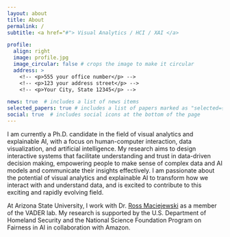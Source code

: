 ```yaml
---
layout: about
title: About
permalink: /
subtitle: <a href="#"> Visual Analytics / HCI / XAI </a>

profile:
  align: right
  image: profile.jpg
  image_circular: false # crops the image to make it circular
  address: >
    <!-- <p>555 your office number</p> -->
    <!-- <p>123 your address street</p> -->
    <!-- <p>Your City, State 12345</p> -->

news: true  # includes a list of news items
selected_papers: true # includes a list of papers marked as "selected={true}"
social: true  # includes social icons at the bottom of the page
---
```


I am currently a Ph.D. candidate in the field of visual analytics and explainable AI, with a focus on human-computer interaction, data visualization, and artificial intelligence. My research aims to design interactive systems that facilitate understanding and trust in data-driven decision making, empowering people to make sense of complex data and AI models and communicate their insights effectively. I am passionate about the potential of visual analytics and explainable AI to transform how we interact with and understand data, and is excited to contribute to this exciting and rapidly evolving field. 

At Arizona State University, I work with Dr. <a href="http://rmaciejewski.faculty.asu.edu/">Ross Maciejewski</a> as a member of the VADER lab. My research is supported by the U.S. Department of Homeland Security and the National Science Foundation Program on Fairness in AI in collaboration with Amazon.

